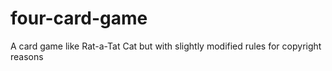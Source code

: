 # four-card-game
A card game like Rat-a-Tat Cat but with slightly modified rules for copyright reasons
